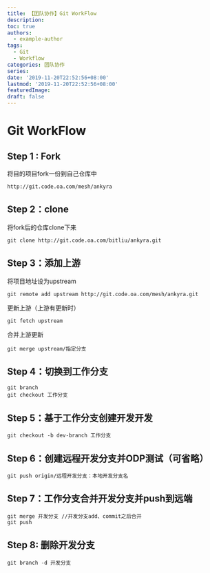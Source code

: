 ```yaml
---
title: 【团队协作】Git WorkFlow
description:
toc: true
authors:
  - example-author
tags: 
  - Git
  - Workflow
categories: 团队协作
series:
date: '2019-11-20T22:52:56+08:00'
lastmod: '2019-11-20T22:52:56+08:00'
featuredImage:
draft: false
---
```


# Git WorkFlow

## Step 1 : Fork

将目的项目fork一份到自己仓库中

``` shell
http://git.code.oa.com/mesh/ankyra
```

## Step 2：clone

将fork后的仓库clone下来

``` shell
git clone http://git.code.oa.com/bitliu/ankyra.git
```

## Step 3：添加上游

将项目地址设为upstream

``` shell
git remote add upstream http://git.code.oa.com/mesh/ankyra.git
```

更新上游（上游有更新时）

```shell
git fetch upstream
```

合并上游更新

``` shell
git merge upstream/指定分支
```

## Step 4：切换到工作分支

``` shell
git branch 
git checkout 工作分支
```

## Step 5：基于工作分支创建开发开发

```shell
git checkout -b dev-branch 工作分支
```

## Step 6：创建远程开发分支并ODP测试（可省略）

``` shell
git push origin/远程开发分支：本地开发分支名
```

## Step 7：工作分支合并开发分支并push到远端

```shell
git merge 开发分支 //开发分支add、commit之后合并
git push
```

## Step 8: 删除开发分支

``` shell
git branch -d 开发分支
```

